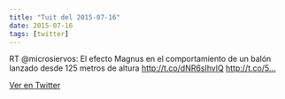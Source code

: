 ```yaml
---
title: "Tuit del 2015-07-16"
date: 2015-07-16
tags: [twitter]
---
```


RT @microsiervos: El efecto Magnus en el comportamiento de un balón lanzado desde 125 metros de altura http://t.co/dNR6sIhvlQ http://t.co/5…



[Ver en Twitter](https://twitter.com/i/web/status/621794329246466048)
